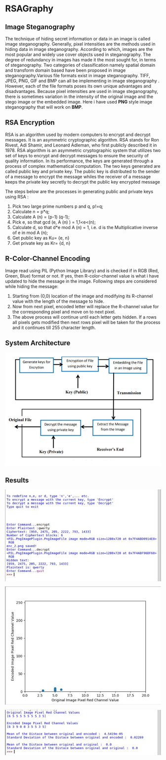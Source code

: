 # RSAGraphy


## Image Steganography

The technique of hiding secret information or data in an image is called image steganography. Generally, pixel intensities are the methods used in hiding data in
image steganography. According to which, images are the most popular and widely use cover objects used in steganography. The degree of redundancy in images has
made it the most sought for, in terms of steganography. Two categories of classification namely spatial domain and transform domain based have been
proposed in image steganography.Various file formats exist in image steganography. TIFF, JPEG, PNG, GIF and BMP can all be implementing in image steganography .
However, each of the file formats poses its own unique advantages and disadvantages. Because pixel intensities are used in image steganography, there is
sometimes variation in the intensity of the original image and the stego image or the embedded image. Here i have used **PNG** style image steganography that will work on **BMP**.


## RSA Encryption

RSA is an algorithm used by modern computers to encrypt and decrypt messages. It is an asymmetric cryptographic algorithm. RSA stands for Ron Rivest, Adi Shamir,
and Leonard Adleman, who first publicly described it in 1978. RSA algorithm is an asymmetric cryptographic system that utilizes two set of keys to encrypt and decrypt
messages to ensure the security of quality information. In its performance, the keys are generated through a process of complex mathematical computation. The two keys
generated are called public key and private key. The public key is distributed to the sender of a message to encrypt the message whiles the receiver of a message keeps
the private key secretly to decrypt the public key encrypted message

The steps below are the processes in generating public and private keys using RSA :

1. Pick two large prime numbers p and q, p!=q;
2. Calculate n = p*q;
3. Calculate A (n) = (p-1) (q-1);
4. Pick e, so that gcd (e, A (n) ) = 1,1&lt;e&lt;(n);
5. Calculate d, so that d*e mod A (n) = 1, i.e. d is the Multiplicative inverse of e in mod A (n);
6. Get public key as Ku= {e, n}
7. Get private key as Kr= {d, n}


## R-Color-Channel Encoding

Image read using PIL (Python Image Library) and is checked if in RGB (Red, Green, Blue) format or not. If yes, then R-color-channel value is what i have updated to hide the message in the image. Following steps are considered while hiding the message:

1. Starting from (0,0) location of the image and modifying its R-channel value with the length of the message to hide.
2. Now from next pixel, encoded letter will replace the R-channel value for the corresponding pixel and move on to next pixel.
3. The above process will continue until each letter gets hidden. If a rows all pixels gets modified then next rows pixel will be taken for the process and it continues till 255 character length.


## System Architecture

![System Architecure](system_arch.png)


## Results

![Steganography with RSA](result_1.png)

![Scatter plot of difference in R-Color-Channel value of Original and Encoded image](diff_orig_enc.png)

![Standard deviation of R-Color-Channel value between Original and Encoded image](diff_orig_enc_shell.png)
